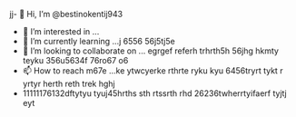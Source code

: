 jj- 👋 Hi, I’m @bestinokentij943
- 👀 I’m interested in ...
- 🌱 I’m currently learning ...j 6556 56j5tj5e
- 💞️ I’m looking to collaborate on ... egrgef referh trhrth5h 56jhg hkmty teyku 356u5634f  76ro67 o6
- 📫 How to reach m67e ...ke ytwcyerke rthrte ryku kyu 6456tryrt tykt r yrtyr herth reth trek hghj
- 11111176132dftytyu tyuj45hrths  sth rtssrth rhd
26236twherrtyifaerf tyjtj eyt
<!---hmgcmhchmgry uikudd
bestinokentij943/bestinokentij943 is a ✨ special ✨ repository because its `README.md` (this file) appears on your GitHub profile.
You can click the Preview link to take a look at your changes.
--->
